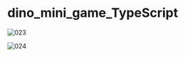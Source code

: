 # dino_mini_game_TypeScript
![023](https://github.com/Dorong36/dino_mini_game_TypeScript/assets/101972179/619e4369-3b97-44a1-9d4d-8f6ee6f8722f)

![024](https://github.com/Dorong36/dino_mini_game_TypeScript/assets/101972179/058f0f78-74ea-4cea-af93-20c12b5b0ade)
